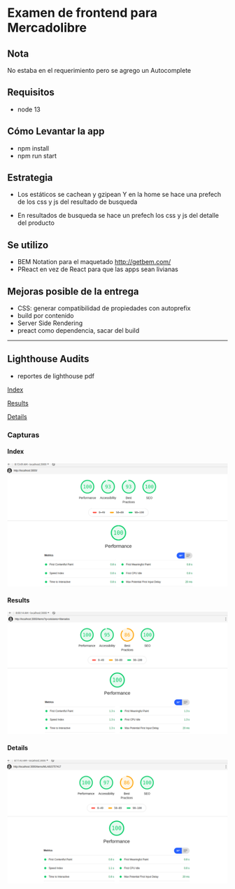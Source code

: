 # Examen de frontend para Mercadolibre

## Nota
No estaba en el requerimiento pero se agrego un Autocomplete 

## Requisitos
- node 13

## Cómo Levantar la app

- npm install 
- npm run start

## Estrategia

- Los estáticos se cachean y gzipean
Y en la home se hace una prefech de los css y js del resultado de busqueda

- En resultados de busqueda se hace un prefech los css y js del detalle del producto

## Se utilizo
- BEM Notation para el maquetado  http://getbem.com/
- PReact en vez de React para que las apps sean livianas

## Mejoras posible de la entrega
- CSS: generar compatibilidad de propiedades con autoprefix 
- build por contenido
- Server Side Rendering
- preact como dependencia, sacar del build

---

## Lighthouse Audits

- reportes de lighthouse pdf

[Index](/entrega/lighthouse/pdfs/index.png)

[Results](/entrega/lighthouse/pdfs/results.png)

[Details](/entrega/lighthouse/pdfs/details.pdf)

### Capturas
#### Index
![Index](/entrega/lighthouse/images/index.png)

#### Results
![Results](/entrega/lighthouse/images/results.png)

#### Details
![Details](/entrega/lighthouse/images/detail.png)
